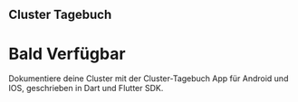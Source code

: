 ## Cluster Tagebuch

# Bald Verfügbar
Dokumentiere deine Cluster mit der Cluster-Tagebuch App für Android und IOS, geschrieben in Dart und Flutter SDK.



